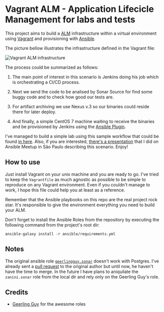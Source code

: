 # Vagrant ALM - Application Lifecicle Management for labs and tests

This project aims to build a [ALM](https://en.wikipedia.org/wiki/Application_lifecycle_management) infrastructure within a virtual environment using [Vagrant](https://www.vagrantup.com/) and provisioning with [Ansible](https://www.ansible.com/).

The picture bellow illustrates the infrastructure defined in the Vagrant file:

![Vagrant ALM infrastructure](https://raw.githubusercontent.com/ricardozanini/vagrant-alm/master/infrastructure_view.png)

The process could be summarized as follows:

1. The main point of interest in this scenario is Jenkins doing his job which is orchestrating a CI/CD process.

2. Next we send the code to be analised by Sonar Source for find some buggy code and to check how good our tests are.

3. For artifact archiving we use Nexus v.3 so our binaries could reside there for later deploy.

4. And finally, a simple CentOS 7 machine waiting to receive the binaries and be provisioned by Jenkins using the [Ansible Plugin](https://wiki.jenkins.io/display/JENKINS/Ansible+Plugin).

I've managed to build a simple lab using this sample workflow that could be found [in here](https://github.com/ricardozanini/soccer-stats). Also, if you are interested, [there's a presentation](https://docs.google.com/presentation/d/1sXz5b_PX6wuhpXJqanXD3Sk-AMdL4SV_J628pr7Ccwc/edit?usp=sharing) that I did on Ansible Meetup in São Paulo describing this scenario. Enjoy!

## How to use

Just install Vagrant on your unix machine and you are ready to go. I've tried to keep the `Vagrantfile` as much agnostic as possible to be simple to reproduce on any Vagrant environment. Even if you couldn't manage to work, I hope this file could help you at least as a reference.

Remember that the Ansible playbooks on this repo are the real project rock star. It's responsible to give the environment everything you need to build your ALM.

Don't forget to install the Ansible Roles from the repository by executing the following command from the project's root dir:

`ansible-galaxy install -r ansible/requirements.yml`

## Notes

The original ansible role [`geerlingguy.sonar`](https://github.com/geerlingguy/ansible-role-sonar) doesn't work with Postgres. I've already sent a [pull request](https://github.com/geerlingguy/ansible-role-sonar/pull/32) to the original author but until now, he haven't have the time to merge. In the future I have plans to aniquilate the `zanini.sonar` role from the local dir and rely only on the Geerling Guy's role.

## Credits

- [Geerling Guy](https://github.com/geerlingguy) for the awesome roles